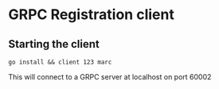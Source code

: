 # GRPC Registration client

## Starting the client

    go install && client 123 marc

This will connect to a GRPC server at localhost on port 60002